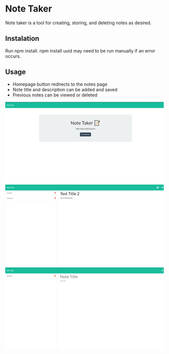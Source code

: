 # Note Taker
Note taker is a tool for creating, storing, and deleting notes as desired.

## Instalation
Run npm install. npm install uuid may need to be run manually if an error occurs.

## Usage
- Homepage button redirects to the notes page
- Note title and description can be added and saved
- Previous notes can be viewed or deleted

![homepage](https://github.com/Copernichris/Note-Taker/blob/main/homepage.png)
![createNote](https://github.com/Copernichris/Note-Taker/blob/main/generate.png)
![deleteNote](https://github.com/Copernichris/Note-Taker/blob/main/delete.png)
